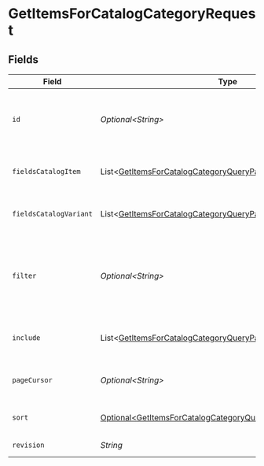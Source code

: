 # GetItemsForCatalogCategoryRequest


## Fields

| Field                                                                                                                                                                                                                                        | Type                                                                                                                                                                                                                                         | Required                                                                                                                                                                                                                                     | Description                                                                                                                                                                                                                                  | Example                                                                                                                                                                                                                                      |
| -------------------------------------------------------------------------------------------------------------------------------------------------------------------------------------------------------------------------------------------- | -------------------------------------------------------------------------------------------------------------------------------------------------------------------------------------------------------------------------------------------- | -------------------------------------------------------------------------------------------------------------------------------------------------------------------------------------------------------------------------------------------- | -------------------------------------------------------------------------------------------------------------------------------------------------------------------------------------------------------------------------------------------- | -------------------------------------------------------------------------------------------------------------------------------------------------------------------------------------------------------------------------------------------- |
| `id`                                                                                                                                                                                                                                         | *Optional\<String>*                                                                                                                                                                                                                          | :heavy_check_mark:                                                                                                                                                                                                                           | The catalog category ID is a compound ID (string), with format: `{integration}:::{catalog}:::{external_id}`. Currently, the only supported integration type is `$custom`, and the only supported catalog is `$default`.                      | $custom:::$default:::SAMPLE-DATA-CATEGORY-APPAREL                                                                                                                                                                                            |
| `fieldsCatalogItem`                                                                                                                                                                                                                          | List\<[GetItemsForCatalogCategoryQueryParamFieldsCatalogItem](../../models/operations/GetItemsForCatalogCategoryQueryParamFieldsCatalogItem.md)>                                                                                             | :heavy_minus_sign:                                                                                                                                                                                                                           | For more information please visit https://developers.klaviyo.com/en/v2024-10-15/reference/api-overview#sparse-fieldsets                                                                                                                      |                                                                                                                                                                                                                                              |
| `fieldsCatalogVariant`                                                                                                                                                                                                                       | List\<[GetItemsForCatalogCategoryQueryParamFieldsCatalogVariant](../../models/operations/GetItemsForCatalogCategoryQueryParamFieldsCatalogVariant.md)>                                                                                       | :heavy_minus_sign:                                                                                                                                                                                                                           | For more information please visit https://developers.klaviyo.com/en/v2024-10-15/reference/api-overview#sparse-fieldsets                                                                                                                      |                                                                                                                                                                                                                                              |
| `filter`                                                                                                                                                                                                                                     | *Optional\<String>*                                                                                                                                                                                                                          | :heavy_minus_sign:                                                                                                                                                                                                                           | For more information please visit https://developers.klaviyo.com/en/v2024-10-15/reference/api-overview#filtering<br>Allowed field(s)/operator(s):<br>`ids`: `any`<br>`category.id`: `equals`<br>`title`: `contains`<br>`published`: `equals` |                                                                                                                                                                                                                                              |
| `include`                                                                                                                                                                                                                                    | List\<[GetItemsForCatalogCategoryQueryParamInclude](../../models/operations/GetItemsForCatalogCategoryQueryParamInclude.md)>                                                                                                                 | :heavy_minus_sign:                                                                                                                                                                                                                           | For more information please visit https://developers.klaviyo.com/en/v2024-10-15/reference/api-overview#relationships                                                                                                                         |                                                                                                                                                                                                                                              |
| `pageCursor`                                                                                                                                                                                                                                 | *Optional\<String>*                                                                                                                                                                                                                          | :heavy_minus_sign:                                                                                                                                                                                                                           | For more information please visit https://developers.klaviyo.com/en/v2024-10-15/reference/api-overview#pagination                                                                                                                            |                                                                                                                                                                                                                                              |
| `sort`                                                                                                                                                                                                                                       | [Optional\<GetItemsForCatalogCategoryQueryParamSort>](../../models/operations/GetItemsForCatalogCategoryQueryParamSort.md)                                                                                                                   | :heavy_minus_sign:                                                                                                                                                                                                                           | For more information please visit https://developers.klaviyo.com/en/v2024-10-15/reference/api-overview#sorting                                                                                                                               |                                                                                                                                                                                                                                              |
| `revision`                                                                                                                                                                                                                                   | *String*                                                                                                                                                                                                                                     | :heavy_check_mark:                                                                                                                                                                                                                           | API endpoint revision (format: YYYY-MM-DD[.suffix])                                                                                                                                                                                          |                                                                                                                                                                                                                                              |